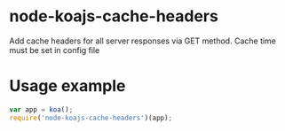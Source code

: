 node-koajs-cache-headers
===============================
Add cache headers for all server responses via GET method. Cache time must be set in config file

Usage example
=============
```javascript
var app = koa();
require('node-koajs-cache-headers')(app);
```


